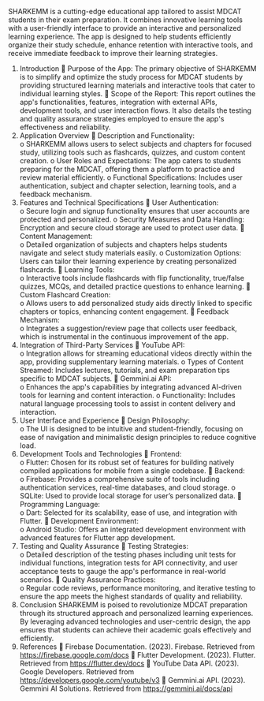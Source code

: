 SHARKEMM is a cutting-edge educational app tailored to assist MDCAT students in their 
exam preparation. It combines innovative learning tools with a user-friendly interface to provide 
an interactive and personalized learning experience. The app is designed to help students 
efficiently organize their study schedule, enhance retention with interactive tools, and receive 
immediate feedback to improve their learning strategies. 
1. Introduction 
 Purpose of the App: The primary objective of SHARKEMM is to simplify and optimize 
the study process for MDCAT students by providing structured learning materials and 
interactive tools that cater to individual learning styles. 
 Scope of the Report: This report outlines the app's functionalities, features, integration 
with external APIs, development tools, and user interaction flows. It also details the 
testing and quality assurance strategies employed to ensure the app's effectiveness and 
reliability. 
2. Application Overview 
 Description and Functionality:  
o SHARKEMM allows users to select subjects and chapters for focused study, 
utilizing tools such as flashcards, quizzes, and custom content creation. 
o User Roles and Expectations: The app caters to students preparing for the 
MDCAT, offering them a platform to practice and review material efficiently. 
o Functional Specifications: Includes user authentication, subject and chapter 
selection, learning tools, and a feedback mechanism. 
3. Features and Technical Specifications 
 User Authentication:  
o Secure login and signup functionality ensures that user accounts are protected and 
personalized. 
o Security Measures and Data Handling: Encryption and secure cloud storage are 
used to protect user data. 
 Content Management:  
o Detailed organization of subjects and chapters helps students navigate and select 
study materials easily. 
o Customization Options: Users can tailor their learning experience by creating 
personalized flashcards. 
 Learning Tools:  
o Interactive tools include flashcards with flip functionality, true/false quizzes, 
MCQs, and detailed practice questions to enhance learning. 
 Custom Flashcard Creation:  
o Allows users to add personalized study aids directly linked to specific chapters or 
topics, enhancing content engagement. 
 Feedback Mechanism:  
o Integrates a suggestion/review page that collects user feedback, which is 
instrumental in the continuous improvement of the app. 
4. Integration of Third-Party Services 
 YouTube API:  
o Integration allows for streaming educational videos directly within the app, 
providing supplementary learning materials. 
o Types of Content Streamed: Includes lectures, tutorials, and exam preparation 
tips specific to MDCAT subjects. 
 Gemmini.ai API:  
o Enhances the app's capabilities by integrating advanced AI-driven tools for 
learning and content interaction. 
o Functionality: Includes natural language processing tools to assist in content 
delivery and interaction. 
5. User Interface and Experience 
 Design Philosophy:  
o The UI is designed to be intuitive and student-friendly, focusing on ease of 
navigation and minimalistic design principles to reduce cognitive load. 
6. Development Tools and Technologies 
 Frontend:  
o Flutter: Chosen for its robust set of features for building natively compiled 
applications for mobile from a single codebase. 
 Backend:  
o Firebase: Provides a comprehensive suite of tools including authentication 
services, real-time databases, and cloud storage. 
o SQLite: Used to provide local storage for user’s personalized data. 
 Programming Language:  
o Dart: Selected for its scalability, ease of use, and integration with Flutter. 
 Development Environment:  
o Android Studio: Offers an integrated development environment with advanced 
features for Flutter app development. 
7. Testing and Quality Assurance 
 Testing Strategies:  
o Detailed description of the testing phases including unit tests for individual 
functions, integration tests for API connectivity, and user acceptance tests to 
gauge the app's performance in real-world scenarios. 
 Quality Assurance Practices:  
o Regular code reviews, performance monitoring, and iterative testing to ensure the 
app meets the highest standards of quality and reliability. 
8. Conclusion 
SHARKEMM is poised to revolutionize MDCAT preparation through its structured approach 
and personalized learning experiences. By leveraging advanced technologies and user-centric 
design, the app ensures that students can achieve their academic goals effectively and efficiently. 
9. References 
 Firebase Documentation. (2023).  Firebase. Retrieved from 
https://firebase.google.com/docs 
 Flutter Development. (2023).  Flutter. Retrieved from https://flutter.dev/docs 
 YouTube Data API. (2023).  Google Developers. Retrieved from 
https://developers.google.com/youtube/v3 
 Gemmini.ai API. (2023).  Gemmini AI Solutions. Retrieved from 
https://gemmini.ai/docs/api
